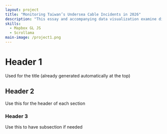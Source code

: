 ```yaml
---
layout: project
title: "Monitoring Taiwan’s Undersea Cable Incidents in 2026"
description: "This essay and accompanying data visualization examine disturbances in Taiwan’s undersea internet cable network. Using Taiwanese government reports, local media, and English-language sources, the project compiles a database of incidents and analyzes their potential geopolitical implications. The visualization highlights patterns in location, timing, and suspected causes."
skills: 
  - Mapbox GL JS
  - Scrollama
main-image: /project1.png
---
```


# Header 1 
Used for the title (already generated automatically at the top)
## Header 2  
Use this for the header of each section
### Header 3 
Use this to have subsection if needed

